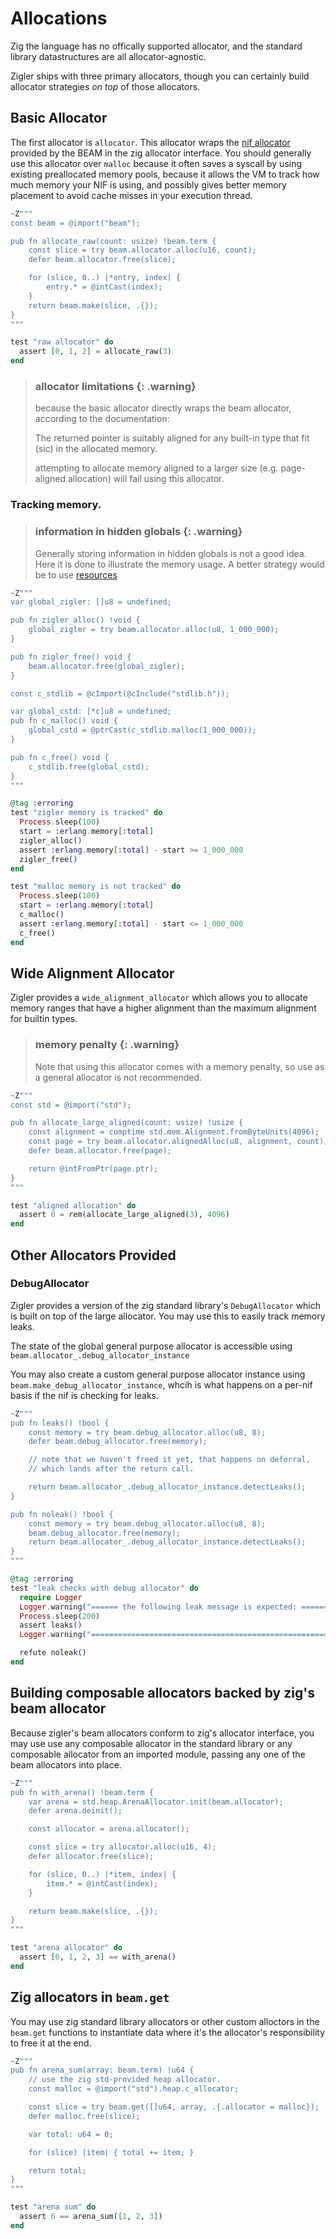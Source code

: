 # Allocations

Zig the language has no offically supported allocator, and the standard library datastructures are
all allocator-agnostic. 

Zigler ships with three primary allocators, though you can certainly build allocator strategies *on
top* of those allocators.

## Basic Allocator

The first allocator is `allocator`. This allocator wraps the [nif
allocator](https://www.erlang.org/doc/man/erl_nif.html#enif_alloc) provided by the BEAM in the zig
allocator interface. You should generally use this allocator over `malloc` because it often saves a
syscall by using existing preallocated memory pools, because it allows the VM to track how much
memory your NIF is using, and possibly gives better memory placement to avoid cache misses in your
execution thread.

```elixir
~Z"""
const beam = @import("beam");

pub fn allocate_raw(count: usize) !beam.term {
    const slice = try beam.allocator.alloc(u16, count);
    defer beam.allocator.free(slice);

    for (slice, 0..) |*entry, index| {
        entry.* = @intCast(index);
    }
    return beam.make(slice, .{});
}
"""

test "raw allocator" do
  assert [0, 1, 2] = allocate_raw(3)
end
```

> ### allocator limitations {: .warning}
>
> because the basic allocator directly wraps the beam allocator, according to the documentation:
>
> The returned pointer is suitably aligned for any built-in type that fit (sic) in the allocated
> memory.
>
> attempting to allocate memory aligned to a larger size (e.g. page-aligned allocation) will fail
> using this allocator.

### Tracking memory.

> ### information in hidden globals {: .warning}
>
> Generally storing information in hidden globals is not a good idea. Here it is done to illustrate
> the memory usage. A better strategy would be to use [resources](5-resources.html)

```elixir
~Z"""
var global_zigler: []u8 = undefined;

pub fn zigler_alloc() !void {
    global_zigler = try beam.allocator.alloc(u8, 1_000_000);
}

pub fn zigler_free() void {
    beam.allocator.free(global_zigler);
}

const c_stdlib = @cImport(@cInclude("stdlib.h"));

var global_cstd: [*c]u8 = undefined;
pub fn c_malloc() void {
    global_cstd = @ptrCast(c_stdlib.malloc(1_000_000));
}

pub fn c_free() void {
    c_stdlib.free(global_cstd);
}
"""

@tag :erroring
test "zigler memory is tracked" do
  Process.sleep(100)
  start = :erlang.memory[:total]
  zigler_alloc()
  assert :erlang.memory[:total] - start >= 1_000_000
  zigler_free()
end

test "malloc memory is not tracked" do
  Process.sleep(100)
  start = :erlang.memory[:total]
  c_malloc()
  assert :erlang.memory[:total] - start <= 1_000_000
  c_free()
end
```

## Wide Alignment Allocator

Zigler provides a `wide_alignment_allocator` which allows you to allocate memory ranges that have a
higher alignment than the maximum alignment for builtin types. 

> ### memory penalty {: .warning}
>
> Note that using this allocator comes with a memory penalty, so use as a general allocator is not
> recommended.

```elixir
~Z"""
const std = @import("std");

pub fn allocate_large_aligned(count: usize) !usize {
    const alignment = comptime std.mem.Alignment.fromByteUnits(4096);
    const page = try beam.allocator.alignedAlloc(u8, alignment, count);
    defer beam.allocator.free(page);

    return @intFromPtr(page.ptr);
}
"""

test "aligned allocation" do
  assert 0 = rem(allocate_large_aligned(3), 4096)
end
```

## Other Allocators Provided

### DebugAllocator

Zigler provides a version of the zig standard library's `DebugAllocator` which is built on top of
the large allocator. You may use this to easily track memory leaks.

The state of the global general purpose allocator is accessible using `beam.allocator_.debug_allocator_instance`

You may also create a custom general purpose allocator instance using
`beam.make_debug_allocator_instance`, whcih is what happens on a per-nif basis if the nif is
checking for leaks.

```elixir
~Z"""
pub fn leaks() !bool {
    const memory = try beam.debug_allocator.alloc(u8, 8);
    defer beam.debug_allocator.free(memory);

    // note that we haven't freed it yet, that happens on deferral,
    // which lands after the return call.

    return beam.allocator_.debug_allocator_instance.detectLeaks();
}

pub fn noleak() !bool {
    const memory = try beam.debug_allocator.alloc(u8, 8);
    beam.debug_allocator.free(memory);
    return beam.allocator_.debug_allocator_instance.detectLeaks();
}
"""

@tag :erroring
test "leak checks with debug allocator" do
  require Logger
  Logger.warning("====== the following leak message is expected: =========== START")
  Process.sleep(200)
  assert leaks()
  Logger.warning("=========================================================== END")

  refute noleak()
end
```

## Building composable allocators backed by zig's beam allocator

Because zigler's beam allocators conform to zig's allocator interface, you may use use any
composable allocator in the standard library or any composable allocator from an imported module,
passing any one of the beam allocators into place. 

```elixir
~Z"""
pub fn with_arena() !beam.term {
    var arena = std.heap.ArenaAllocator.init(beam.allocator);
    defer arena.deinit();

    const allocator = arena.allocator();

    const slice = try allocator.alloc(u16, 4);
    defer allocator.free(slice);

    for (slice, 0..) |*item, index| {
        item.* = @intCast(index);
    }

    return beam.make(slice, .{});
}
"""

test "arena allocator" do
  assert [0, 1, 2, 3] == with_arena()
end
```

## Zig allocators in `beam.get`

You may use zig standard library allocators or other custom alloctors in the `beam.get` functions to
instantiate data where it's the allocator's responsibility to free it at the end.

```elixir
~Z"""
pub fn arena_sum(array: beam.term) !u64 {
    // use the zig std-provided heap allocator.
    const malloc = @import("std").heap.c_allocator;

    const slice = try beam.get([]u64, array, .{.allocator = malloc});
    defer malloc.free(slice);

    var total: u64 = 0;

    for (slice) |item| { total += item; }

    return total;
}
"""

test "arena sum" do
  assert 6 == arena_sum([1, 2, 3])
end
```
